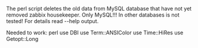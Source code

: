 The perl script deletes the old data from MySQL database that have not yet removed zabbix housekeeper. Only MySQL!!!
In other databases is not tested!
For details read --help output.

Needed to work:
perl
use DBI
use Term::ANSIColor
use Time::HiRes
use Getopt::Long
